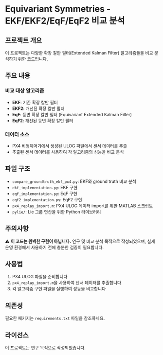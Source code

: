# Equivariant Symmetries - EKF/EKF2/EqF/EqF2 비교 분석

## 프로젝트 개요

이 프로젝트는 다양한 확장 칼만 필터(Extended Kalman Filter) 알고리즘들을 비교 분석하기 위한 코드입니다.

## 주요 내용

### 비교 대상 알고리즘
- **EKF**: 기존 확장 칼만 필터
- **EKF2**: 개선된 확장 칼만 필터
- **EqF**: 등변 확장 칼만 필터 (Equivariant Extended Kalman Filter)
- **EqF2**: 개선된 등변 확장 칼만 필터

### 데이터 소스
- PX4 비행제어기에서 생성된 ULOG 파일에서 센서 데이터를 추출
- 추출된 센서 데이터를 사용하여 각 알고리즘의 성능을 비교 분석

## 파일 구조

- `compare_groundtruth_ekf_px4.py`: EKF와 ground truth 비교 분석
- `ekf_implementation.py`: EKF 구현
- `eqf_implementation.py`: EqF 구현
- `eqf2_implementation.py`: EqF2 구현
- `px4_replay_import.m`: PX4 ULOG 데이터 import를 위한 MATLAB 스크립트
- `pylie/`: Lie 그룹 연산을 위한 Python 라이브러리

## 주의사항

⚠️ **이 코드는 완벽한 구현이 아닙니다.** 연구 및 비교 분석 목적으로 작성되었으며, 실제 운영 환경에서 사용하기 전에 충분한 검증이 필요합니다.

## 사용법

1. PX4 ULOG 파일을 준비합니다
2. `px4_replay_import.m`을 사용하여 센서 데이터를 추출합니다
3. 각 알고리즘 구현 파일을 실행하여 성능을 비교합니다

## 의존성

필요한 패키지는 `requirements.txt` 파일을 참조하세요.

## 라이선스

이 프로젝트는 연구 목적으로 작성되었습니다. 